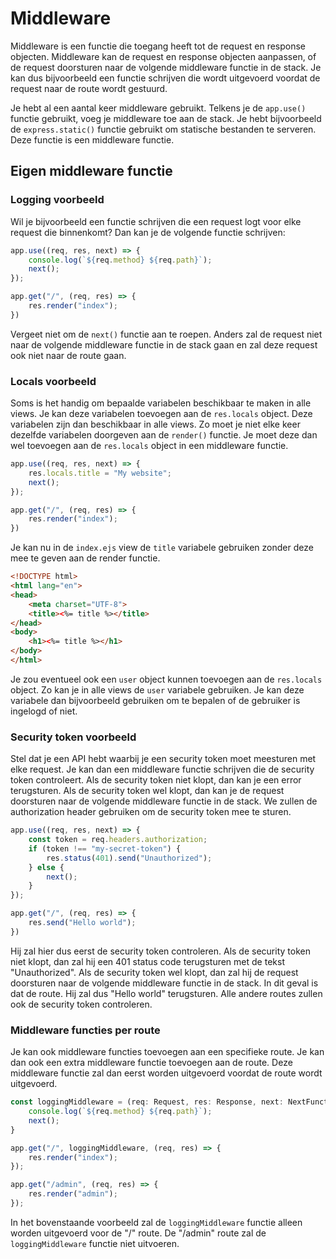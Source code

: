 # Middleware

Middleware is een functie die toegang heeft tot de request en response objecten. Middleware kan de request en response objecten aanpassen, of de request doorsturen naar de volgende middleware functie in de stack. Je kan dus bijvoorbeeld een functie schrijven die wordt uitgevoerd voordat de request naar de route wordt gestuurd.

Je hebt al een aantal keer middleware gebruikt. Telkens je de `app.use()` functie gebruikt, voeg je middleware toe aan de stack. Je hebt bijvoorbeeld de `express.static()` functie gebruikt om statische bestanden te serveren. Deze functie is een middleware functie.

## Eigen middleware functie

### Logging voorbeeld

Wil je bijvoorbeeld een functie schrijven die een request logt voor elke request die binnenkomt? Dan kan je de volgende functie schrijven:

```typescript
app.use((req, res, next) => {
    console.log(`${req.method} ${req.path}`);
    next();
});

app.get("/", (req, res) => {
    res.render("index");
})
```

Vergeet niet om de `next()` functie aan te roepen. Anders zal de request niet naar de volgende middleware functie in de stack gaan en zal deze request ook niet naar de route gaan.

### Locals voorbeeld

Soms is het handig om bepaalde variabelen beschikbaar te maken in alle views. Je kan deze variabelen toevoegen aan de `res.locals` object. Deze variabelen zijn dan beschikbaar in alle views. Zo moet je niet elke keer dezelfde variabelen doorgeven aan de `render()` functie. Je moet deze dan wel toevoegen aan de `res.locals` object in een middleware functie.

```typescript
app.use((req, res, next) => {
    res.locals.title = "My website";
    next();
});

app.get("/", (req, res) => {
    res.render("index");
})
```

Je kan nu in de `index.ejs` view de `title` variabele gebruiken zonder deze mee te geven aan de render functie.

```html
<!DOCTYPE html>
<html lang="en">
<head>
    <meta charset="UTF-8">
    <title><%= title %></title>
</head>
<body>
    <h1><%= title %></h1>
</body>
</html>
```

Je zou eventueel ook een `user` object kunnen toevoegen aan de `res.locals` object. Zo kan je in alle views de `user` variabele gebruiken. Je kan deze variabele dan bijvoorbeeld gebruiken om te bepalen of de gebruiker is ingelogd of niet.

### Security token voorbeeld

Stel dat je een API hebt waarbij je een security token moet meesturen met elke request. Je kan dan een middleware functie schrijven die de security token controleert. Als de security token niet klopt, dan kan je een error terugsturen. Als de security token wel klopt, dan kan je de request doorsturen naar de volgende middleware functie in de stack. We zullen de authorization header gebruiken om de security token mee te sturen.

```typescript
app.use((req, res, next) => {
    const token = req.headers.authorization;
    if (token !== "my-secret-token") {
        res.status(401).send("Unauthorized");
    } else {
        next();
    }
});

app.get("/", (req, res) => {
    res.send("Hello world");
})
```

Hij zal hier dus eerst de security token controleren. Als de security token niet klopt, dan zal hij een 401 status code terugsturen met de tekst "Unauthorized". Als de security token wel klopt, dan zal hij de request doorsturen naar de volgende middleware functie in de stack. In dit geval is dat de route. Hij zal dus "Hello world" terugsturen. Alle andere routes zullen ook de security token controleren.

### Middleware functies per route

Je kan ook middleware functies toevoegen aan een specifieke route. Je kan dan ook een extra middleware functie toevoegen aan de route. Deze middleware functie zal dan eerst worden uitgevoerd voordat de route wordt uitgevoerd.

```typescript
const loggingMiddleware = (req: Request, res: Response, next: NextFunction) => {
    console.log(`${req.method} ${req.path}`);
    next();
}

app.get("/", loggingMiddleware, (req, res) => {
    res.render("index");
});

app.get("/admin", (req, res) => {
    res.render("admin");
});
```

In het bovenstaande voorbeeld zal de `loggingMiddleware` functie alleen worden uitgevoerd voor de "/" route. De "/admin" route zal de `loggingMiddleware` functie niet uitvoeren.
